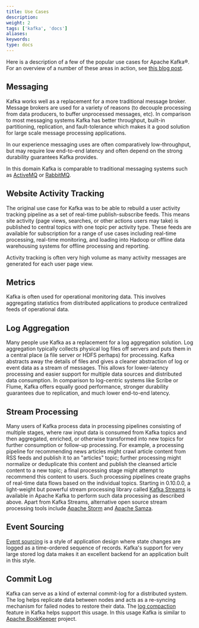 ```yaml
---
title: Use Cases
description: 
weight: 2
tags: ['kafka', 'docs']
aliases: 
keywords: 
type: docs
---
```


Here is a description of a few of the popular use cases for Apache Kafka®. For an overview of a number of these areas in action, see [this blog post](https://engineering.linkedin.com/distributed-systems/log-what-every-software-engineer-should-know-about-real-time-datas-unifying/). 

## Messaging

Kafka works well as a replacement for a more traditional message broker. Message brokers are used for a variety of reasons (to decouple processing from data producers, to buffer unprocessed messages, etc). In comparison to most messaging systems Kafka has better throughput, built-in partitioning, replication, and fault-tolerance which makes it a good solution for large scale message processing applications. 

In our experience messaging uses are often comparatively low-throughput, but may require low end-to-end latency and often depend on the strong durability guarantees Kafka provides. 

In this domain Kafka is comparable to traditional messaging systems such as [ActiveMQ](http://activemq.apache.org) or [RabbitMQ](https://www.rabbitmq.com). 

## Website Activity Tracking

The original use case for Kafka was to be able to rebuild a user activity tracking pipeline as a set of real-time publish-subscribe feeds. This means site activity (page views, searches, or other actions users may take) is published to central topics with one topic per activity type. These feeds are available for subscription for a range of use cases including real-time processing, real-time monitoring, and loading into Hadoop or offline data warehousing systems for offline processing and reporting. 

Activity tracking is often very high volume as many activity messages are generated for each user page view. 

## Metrics

Kafka is often used for operational monitoring data. This involves aggregating statistics from distributed applications to produce centralized feeds of operational data. 

## Log Aggregation

Many people use Kafka as a replacement for a log aggregation solution. Log aggregation typically collects physical log files off servers and puts them in a central place (a file server or HDFS perhaps) for processing. Kafka abstracts away the details of files and gives a cleaner abstraction of log or event data as a stream of messages. This allows for lower-latency processing and easier support for multiple data sources and distributed data consumption. In comparison to log-centric systems like Scribe or Flume, Kafka offers equally good performance, stronger durability guarantees due to replication, and much lower end-to-end latency. 

## Stream Processing

Many users of Kafka process data in processing pipelines consisting of multiple stages, where raw input data is consumed from Kafka topics and then aggregated, enriched, or otherwise transformed into new topics for further consumption or follow-up processing. For example, a processing pipeline for recommending news articles might crawl article content from RSS feeds and publish it to an "articles" topic; further processing might normalize or deduplicate this content and publish the cleansed article content to a new topic; a final processing stage might attempt to recommend this content to users. Such processing pipelines create graphs of real-time data flows based on the individual topics. Starting in 0.10.0.0, a light-weight but powerful stream processing library called [Kafka Streams](/streams) is available in Apache Kafka to perform such data processing as described above. Apart from Kafka Streams, alternative open source stream processing tools include [Apache Storm](https://storm.apache.org/) and [Apache Samza](http://samza.apache.org/). 

## Event Sourcing

[Event sourcing](http://martinfowler.com/eaaDev/EventSourcing.html) is a style of application design where state changes are logged as a time-ordered sequence of records. Kafka's support for very large stored log data makes it an excellent backend for an application built in this style. 

## Commit Log

Kafka can serve as a kind of external commit-log for a distributed system. The log helps replicate data between nodes and acts as a re-syncing mechanism for failed nodes to restore their data. The [log compaction](/documentation.html#compaction) feature in Kafka helps support this usage. In this usage Kafka is similar to [Apache BookKeeper](https://bookkeeper.apache.org/) project. 
